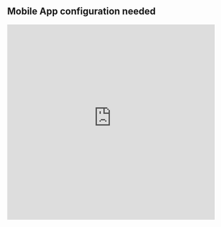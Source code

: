 ## Mobile App configuration needed


<iframe allowfullscreen="" width="95%" height="450" src="https://mslearn.cloudguides.com/guides/Manage%20and%20protect%20mobile%20and%20desktop%20applications%20with%20Microsoft%20Endpoint%20Manager" frameborder="0" scrolling="no" loading="lazy"></iframe>

